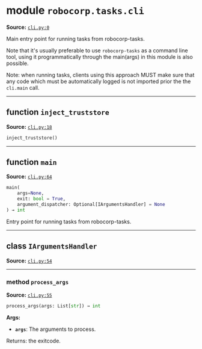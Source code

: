 <!-- markdownlint-disable -->

# module `robocorp.tasks.cli`

**Source:** [`cli.py:0`](https://github.com/robocorp/robocorp/tree/master/tasks/src/robocorp/tasks/cli.py#L0)

Main entry point for running tasks from robocorp-tasks.

Note that it's usually preferable to use `robocorp-tasks` as a command line tool, using it programmatically through the main(args) in this module is also possible.

Note: when running tasks, clients using this approach MUST make sure that any code which must be automatically logged is not imported prior the the `cli.main` call.

______________________________________________________________________

## function `inject_truststore`

**Source:** [`cli.py:18`](https://github.com/robocorp/robocorp/tree/master/tasks/src/robocorp/tasks/cli.py#L18)

```python
inject_truststore()
```

______________________________________________________________________

## function `main`

**Source:** [`cli.py:64`](https://github.com/robocorp/robocorp/tree/master/tasks/src/robocorp/tasks/cli.py#L64)

```python
main(
    args=None,
    exit: bool = True,
    argument_dispatcher: Optional[IArgumentsHandler] = None
) → int
```

Entry point for running tasks from robocorp-tasks.

______________________________________________________________________

## class `IArgumentsHandler`

**Source:** [`cli.py:54`](https://github.com/robocorp/robocorp/tree/master/tasks/src/robocorp/tasks/cli.py#L54)

______________________________________________________________________

### method `process_args`

**Source:** [`cli.py:55`](https://github.com/robocorp/robocorp/tree/master/tasks/src/robocorp/tasks/cli.py#L55)

```python
process_args(args: List[str]) → int
```

**Args:**

- <b>`args`</b>:  The arguments to process.

Returns: the exitcode.
